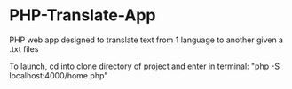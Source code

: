# PHP-Translate-App
PHP web app designed to translate text from 1 language to another given a .txt files


To launch, cd into clone directory of project and enter in terminal: "php -S localhost:4000/home.php"
